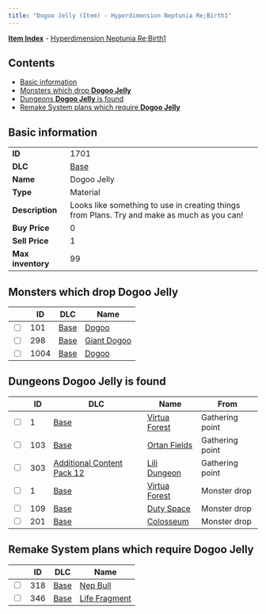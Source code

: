 ```yaml
---
title: "Dogoo Jelly (Item) - Hyperdimension Neptunia Re;Birth1"
---
```


[**Item Index**](/neptunia/rb1/item/index.html) - [Hyperdimension Neptunia Re;Birth1](/neptunia/rb1)

## Contents

- [Basic information](#basic-information)
- [Monsters which drop **Dogoo Jelly**](#monsters-which-drop-dogoo-jelly)
- [Dungeons **Dogoo Jelly** is found](#dungeons-dogoo-jelly-is-found)
- [Remake System plans which require **Dogoo Jelly**](#remake-system-plans-which-require-dogoo-jelly)

## Basic information

|   |   |
| -- | -- |
| **ID** | 1701 |
| **DLC** | [Base](/neptunia/rb1/dlc/1-base.html) |
| **Name** | Dogoo Jelly |
| **Type** | Material |
| **Description** | Looks like something to use in creating things from Plans. Try and make as much as you can! |
| **Buy Price** | 0 |
| **Sell Price** | 1 |
| **Max inventory** | 99 |


## Monsters which drop **Dogoo Jelly**

|    | ID | DLC | Name |
| -- | -- | --- | ---- |
| <input type="checkbox" id="rb1-monster-1-101" class="trackbox" /> | 101 | [Base](/neptunia/rb1/dlc/1-base.html) | [Dogoo](/neptunia/rb1/monster/1-101-dogoo.html) |
| <input type="checkbox" id="rb1-monster-1-298" class="trackbox" /> | 298 | [Base](/neptunia/rb1/dlc/1-base.html) | [Giant Dogoo](/neptunia/rb1/monster/1-298-giant-dogoo.html) |
| <input type="checkbox" id="rb1-monster-1-1004" class="trackbox" /> | 1004 | [Base](/neptunia/rb1/dlc/1-base.html) | [Dogoo](/neptunia/rb1/monster/1-1004-dogoo.html) |


## Dungeons **Dogoo Jelly** is found

|    | ID | DLC | Name | From |
| -- | -- | --- | ---- | ---- |
| <input type="checkbox" id="rb1-dungeon-1-1" class="trackbox" /> | 1 | [Base](/neptunia/rb1/dlc/1-base.html) | [Virtua Forest](/neptunia/rb1/dungeon/1-1-virtua-forest.html) | Gathering point |
| <input type="checkbox" id="rb1-dungeon-1-103" class="trackbox" /> | 103 | [Base](/neptunia/rb1/dlc/1-base.html) | [Ortan Fields](/neptunia/rb1/dungeon/1-103-ortan-fields.html) | Gathering point |
| <input type="checkbox" id="rb1-dungeon-21-303" class="trackbox" /> | 303 | [Additional Content Pack 12](/neptunia/rb1/dlc/21-pack12.html) | [Lili Dungeon](/neptunia/rb1/dungeon/21-303-lili-dungeon.html) | Gathering point |
| <input type="checkbox" id="rb1-dungeon-1-1" class="trackbox" /> | 1 | [Base](/neptunia/rb1/dlc/1-base.html) | [Virtua Forest](/neptunia/rb1/dungeon/1-1-virtua-forest.html) | Monster drop |
| <input type="checkbox" id="rb1-dungeon-1-109" class="trackbox" /> | 109 | [Base](/neptunia/rb1/dlc/1-base.html) | [Duty Space](/neptunia/rb1/dungeon/1-109-duty-space.html) | Monster drop |
| <input type="checkbox" id="rb1-dungeon-1-201" class="trackbox" /> | 201 | [Base](/neptunia/rb1/dlc/1-base.html) | [Colosseum](/neptunia/rb1/dungeon/1-201-colosseum.html) | Monster drop |


## Remake System plans which require **Dogoo Jelly**

|    | ID | DLC | Name |
| -- | -- | --- | ---- |
| <input type="checkbox" id="rb1-quest-1-318" class="trackbox" /> | 318 | [Base](/neptunia/rb1/dlc/1-base.html) | [Nep Bull](/neptunia/rb1/quest/1-318-nep-bull.html) |
| <input type="checkbox" id="rb1-quest-1-346" class="trackbox" /> | 346 | [Base](/neptunia/rb1/dlc/1-base.html) | [Life Fragment](/neptunia/rb1/quest/1-346-life-fragment.html) |
